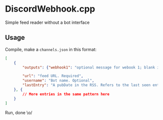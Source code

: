 # DiscordWebhook.cpp

Simple feed reader without a bot interface

## Usage

Compile, make a `channels.json` in this format:

```json
[
    {
        "outputs": {"webhook1": "optional message for webook 1; blank if undesired", "webhook2": "", ..., "webhookn": ""},

        "url": "feed URL. Required",
        "username": "Bot name. Optional",
        "lastEntry": "A pubDate in the RSS. Refers to the last seen entry. May be omitted, as the program is capable of populating it on its own. Note that it posts all entries in the feed if it isn't told to stop at a pubDate. This program also assumes all well-formed RSS feeds have a pubDate"
    }, {
        // More entries in the same pattern here
    }
]
```

Run, done \o/
